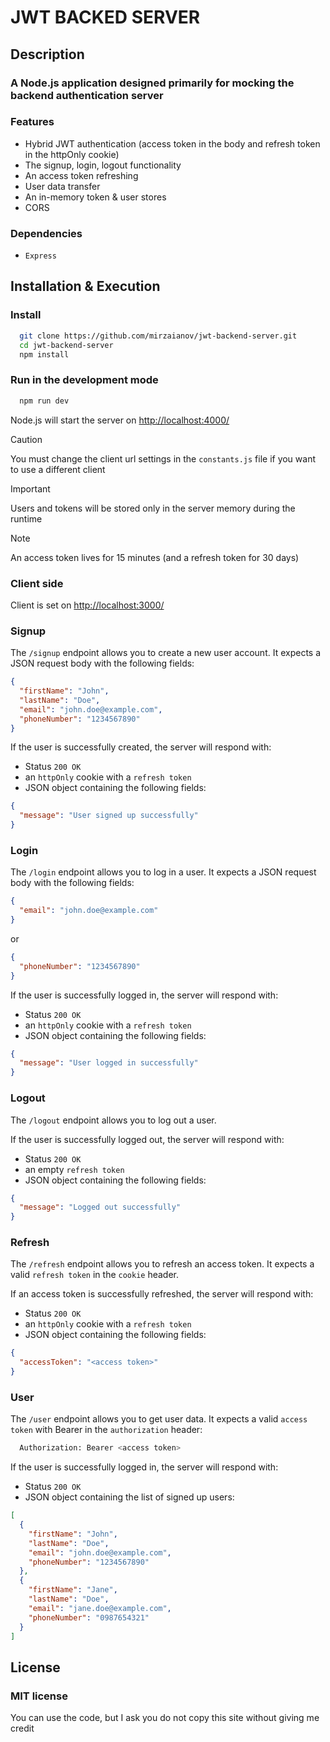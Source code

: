 # JWT BACKED SERVER

## Description

### A Node.js application designed primarily for mocking the backend authentication server

### Features

- Hybrid JWT authentication (access token in the body and refresh token in the httpOnly cookie)
- The signup, login, logout functionality
- An access token refreshing
- User data transfer
- An in-memory token & user stores
- CORS

### Dependencies

- `Express`

## Installation & Execution

### Install

```bash
  git clone https://github.com/mirzaianov/jwt-backend-server.git
  cd jwt-backend-server
  npm install
```

### Run in the development mode

```bash
  npm run dev
```

Node.js will start the server on [http://localhost:4000/](http://localhost:4000/)

> [!CAUTION]
> You must change the client url settings in the `constants.js` file if you want to use a different client

> [!IMPORTANT]
> Users and tokens will be stored only in the server memory during the runtime

> [!NOTE]
> An access token lives for 15 minutes (and a refresh token for 30 days)

### Client side

Client is set on [http://localhost:3000/](http://localhost:3000/)

### Signup

The `/signup` endpoint allows you to create a new user account.
It expects a JSON request body with the following fields:

```json
{
  "firstName": "John",
  "lastName": "Doe",
  "email": "john.doe@example.com",
  "phoneNumber": "1234567890"
}
```

If the user is successfully created, the server will respond with:

- Status `200 OK`
- an `httpOnly` cookie with a `refresh token`
- JSON object containing the following fields:

```json
{
  "message": "User signed up successfully"
}
```

### Login

The `/login` endpoint allows you to log in a user.
It expects a JSON request body with the following fields:

```json
{
  "email": "john.doe@example.com"
}
```

or

```json
{
  "phoneNumber": "1234567890"
}
```

If the user is successfully logged in, the server will respond with:

- Status `200 OK`
- an `httpOnly` cookie with a `refresh token`
- JSON object containing the following fields:

```json
{
  "message": "User logged in successfully"
}
```

### Logout

The `/logout` endpoint allows you to log out a user.

If the user is successfully logged out, the server will respond with:

- Status `200 OK`
- an empty `refresh token`
- JSON object containing the following fields:

```json
{
  "message": "Logged out successfully"
}
```

### Refresh

The `/refresh` endpoint allows you to refresh an access token.
It expects a valid `refresh token` in the `cookie` header.

If an access token is successfully refreshed, the server will respond with:

- Status `200 OK`
- an `httpOnly` cookie with a `refresh token`
- JSON object containing the following fields:

```json
{
  "accessToken": "<access token>"
}
```

### User

The `/user` endpoint allows you to get user data.
It expects a valid `access token` with Bearer in the `authorization` header:

```bash
  Authorization: Bearer <access token>
```

If the user is successfully logged in, the server will respond with:

- Status `200 OK`
- JSON object containing the list of signed up users:

```json
[
  {
    "firstName": "John",
    "lastName": "Doe",
    "email": "john.doe@example.com",
    "phoneNumber": "1234567890"
  },
  {
    "firstName": "Jane",
    "lastName": "Doe",
    "email": "jane.doe@example.com",
    "phoneNumber": "0987654321"
  }
]
```

## License

### MIT license

You can use the code, but I ask you do not copy this site without giving me credit
